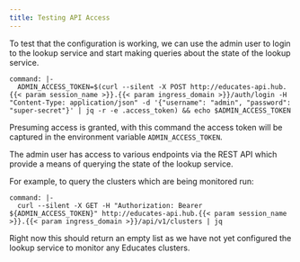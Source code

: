 ```yaml
---
title: Testing API Access
---
```


To test that the configuration is working, we can use the admin user to login
to the lookup service and start making queries about the state of the lookup
service.

```terminal:execute
command: |-
  ADMIN_ACCESS_TOKEN=$(curl --silent -X POST http://educates-api.hub.{{< param session_name >}}.{{< param ingress_domain >}}/auth/login -H "Content-Type: application/json" -d '{"username": "admin", "password": "super-secret"}' | jq -r -e .access_token) && echo $ADMIN_ACCESS_TOKEN
```

Presuming access is granted, with this command the access token will be captured
in the environment variable `ADMIN_ACCESS_TOKEN`.

The admin user has access to various endpoints via the REST API which provide a
means of querying the state of the lookup service.

For example, to query the clusters which are being monitored run:

```terminal:execute
command: |-
  curl --silent -X GET -H "Authorization: Bearer ${ADMIN_ACCESS_TOKEN}" http://educates-api.hub.{{< param session_name >}}.{{< param ingress_domain >}}/api/v1/clusters | jq
```

Right now this should return an empty list as we have not yet configured the
lookup service to monitor any Educates clusters.
